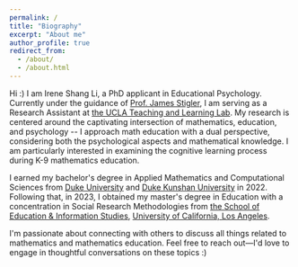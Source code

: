 ```yaml
---
permalink: /
title: "Biography"
excerpt: "About me"
author_profile: true
redirect_from: 
  - /about/
  - /about.html
---
```


Hi :) I am Irene Shang Li, a PhD applicant in Educational Psychology. Currently under the guidance of [Prof. James Stigler](https://www.psych.ucla.edu/faculty-page/stigler/), I am serving as a Research Assistant at [the UCLA Teaching and Learning Lab](https://uclatall.com). My research is centered around the captivating intersection of mathematics, education, and psychology -- I approach math education with a dual perspective, considering both the psychological aspects and mathematical knowledge. I am particularly interested in examining the cognitive learning process during K-9 mathematics education.

I earned my bachelor's degree in Applied Mathematics and Computational Sciences from [Duke University](https://duke.edu) and [Duke Kunshan University](https://www.dukekunshan.edu.cn) in 2022. Following that, in 2023, I obtained my master's degree in Education with a concentration in Social Research Methodologies from [the School of Education & Information Studies](https://seis.ucla.edu), [University of California, Los Angeles](https://www.ucla.edu).

I'm passionate about connecting with others to discuss all things related to mathematics and mathematics education. Feel free to reach out—I'd love to engage in thoughtful conversations on these topics :)
